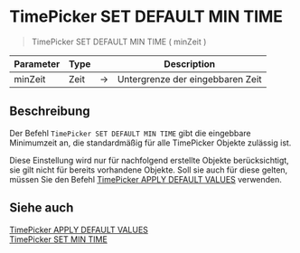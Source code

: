 # TimePicker SET DEFAULT MIN TIME

> TimePicker SET DEFAULT MIN TIME ( minZeit )

| Parameter | Type | | Description |
| --- | --- | --- | --- |
| minZeit | Zeit | → | Untergrenze der eingebbaren Zeit |

## Beschreibung

Der Befehl `TimePicker SET DEFAULT MIN TIME` gibt die eingebbare Minimumzeit an, die standardmäßig für alle TimePicker Objekte zulässig ist.

Diese Einstellung wird nur für nachfolgend erstellte Objekte berücksichtigt, sie gilt nicht für bereits vorhandene Objekte. Soll sie auch für diese gelten, müssen Sie den Befehl [TimePicker APPLY DEFAULT VALUES](TimePicker%20APPLY%20DEFAULT%20VALUES.md) verwenden.

## Siehe auch

[TimePicker APPLY DEFAULT VALUES](TimePicker%20APPLY%20DEFAULT%20VALUES.md)  
[TimePicker SET MIN TIME](TimePicker%20SET%20MIN%20TIME.md)
